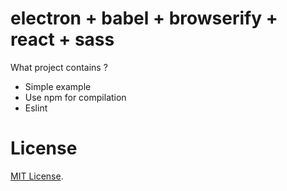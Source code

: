 # electron + babel + browserify + react + sass

What project contains ?
- Simple example
- Use npm for compilation
- Eslint

License
=======

[MIT License](LICENSE).

